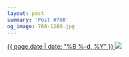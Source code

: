 ```yaml
---
layout: post
summary: 'Post #768'
og_image: 768-1280.jpg
---
```


<p>
 <time>
  <a href="/768">
   {{ page.date | date: "%B %-d, %Y" }}
  </a>
 </time>
 <a href="/768">
  <img sizes="(min-width: 700px) 50vw, calc(100vw - 2rem)" src="{{ site.assets_url }}/768-640.jpg" srcset="{{ site.assets_url }}/768-320.jpg 320w, {{ site.assets_url }}/768-640.jpg 640w, {{ site.assets_url }}/768-960.jpg 960w, {{ site.assets_url }}/768-1280.jpg 1280w"/>
 </a>
</p>
